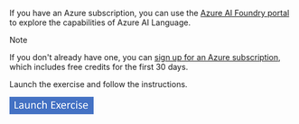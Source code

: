 If you have an Azure subscription, you can use the [Azure AI Foundry portal](https://ai.azure.com?azure-portal=true) to explore the capabilities of Azure AI Language.

> [!NOTE]
> If you don't already have one, you can [sign up for an Azure subscription](https://azure.microsoft.com/free?azure-portal=true), which includes free credits for the first 30 days.

Launch the exercise and follow the instructions.

[![Button to launch exercise.](../media/launch-exercise.png)](https://go.microsoft.com/fwlink/?linkid=2250314)